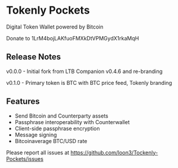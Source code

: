# Tokenly Pockets

Digital Token Wallet powered by Bitcoin

Donate to 1LrM4bojLAKfuoFMXkDtVPMGydX1rkaMqH

## Release Notes

v0.0.0 - Initial fork from LTB Companion v0.4.6 and re-branding

v0.1.0 - Primary token is BTC with BTC price feed, Tokenly branding 


## Features

- Send Bitcoin and Counterparty assets
- Passphrase interoperability with Counterwallet
- Client-side passphrase encryption
- Message signing
- Bitcoinaverage BTC/USD rate

Please report all issues at https://github.com/loon3/Tockenly-Pockets/issues